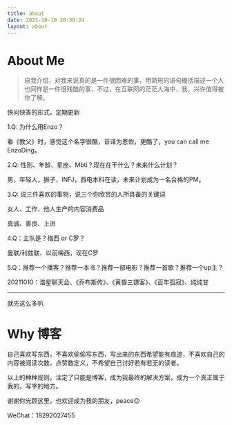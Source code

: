 ```yaml
---
title: about
date: 2021-10-10 20:30:24
layout: about
---
```


# About Me

> 自我介绍，对我来说真的是一件很困难的事，用简短的语句概括描述一个人也同样是一件很残酷的事，不过，在互联网的茫茫人海中，我，兴许值得被你了解。

快问快答的形式，定期更新

1.Q: 为什么用Enzo？

看《教父》时，感觉这个名字很酷，音译为恩佐，更酷了，you can call me EnzoDing。

2.Q: 性别、年龄、星座、Mbti？现在在干什么？未来什么计划？

男，年轻人，狮子，INFJ，西电本科在读，未来计划成为一名合格的PM。

3.Q: 说三件喜欢的事物，说三个你欣赏的人所具备的关键词

女人、工作、他人生产的内容消费品

真诚、善良、上进

4.Q：主队是？梅西 or C罗？

曼联/利兹联、以前梅西，现在C罗

5.Q：推荐一个播客？推荐一本书？推荐一部电影？推荐一首歌？推荐一个up主？

20211010：谐星聊天会、《乔布斯传》、《黄昏三镖客》、《百年孤寂》、纯纯甘

---

就先这么多叭

# Why 博客

自己喜欢写东西，不喜欢偷偷写东西，写出来的东西希望能有痕迹，不喜欢自己的内容被阅读次数，点赞数定义，不希望自己讨好若有若无的读者。

以上的种种规则，注定了只能是博客，成为我最终的解决方案，成为一个真正属于我的，写字的地方。

谢谢你光顾这里，也欢迎成为我的朋友，peace😉

WeChat：18292027455





